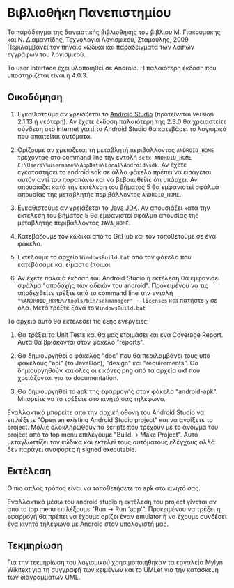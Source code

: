 Βιβλιοθήκη Πανεπιστημίου
========================

Το παράδειγμα της δανειστικής βιβλιοθήκης του βιβλίου Μ. Γιακουμάκης και Ν. Διαμαντίδης, Τεχνολογία Λογισμικού, Σταμούλης, 2009. Περιλαμβάνει τον πηγαίο κώδικα και παραδείγματα των λοιπών εγγράφων του λογισμικού.

Το user interface έχει υλοποιηθεί σε Android. Η παλαιότερη έκδοση που υποστηρίζεται είναι η 4.0.3.

Οικοδόμηση
----------

1. Εγκαθιστούμε αν χρειάζεται το [Android Studio](https://developer.android.com/studio/index.html) (προτείνεται version 2.1.13 ή νεότερη). Αν έχετε έκδοση παλαιότερη της 2.3.0 θα χρειαστείτε σύνδεση στο internet γιατί το Android Studio θα κατεβάσει το λογισμικό που απαιτείται αυτόματα.

2. Ορίζουμε αν χρειάζεται τη μεταβλητή περιβάλλοντος <code>ANDROID_HOME</code> τρέχοντας στο command line την εντολή <code>setx ANDROID_HOME C:\\Users\\%username%\\AppData\\Local\\Android\\sdk</code>. Αν έχετε εγκαταστήσει το android sdk σε άλλο φάκελο πρέπει να εισάγεται αυτόν αντί του παραπάνω και να βεβαιωθείτε ότι υπάρχει. Αν απουσιάζει κατά την εκτέλεση του βήματος 5 θα εμφανιστεί σφάλμα απουσίας της μεταβλητής περιβάλλοντος <code>ANDROID_HOME</code>.

3. Εγκαθιστούμε αν χρειάζεται το [Java JDK](http://java.sun.com/javase/downloads/index.jsp). Αν απουσιάζει κατά την εκτέλεση του βήματος 5 θα εμφανιστεί σφάλμα απουσίας της μεταβλητής περιβάλλοντος <code>JAVA_HOME</code>.

4. Κατεβάζουμε τον κώδικα από το GitHub και τον τοποθετούμε σε ένα φάκελο.

5. Εκτελούμε το αρχείο <code>WindowsBuild.bat</code> από τον φάκελο που κατεβάσαμε και είμαστε έτοιμοι.

6. Αν έχετε παλαιά έκδοση του Android Studio η εκτέλεση θα εμφανίσει σφάλμα "αποδοχής των αδειών του android". Προκειμένου να τις αποδεχθείτε τρέξτε από το command line την εντολή <code>"%ANDROID_HOME%/tools/bin/sdkmanager" --licenses</code> και πατήστε <code>y</code> σε όλα. Μετά τρέξτε ξανά το <code>WindowsBuild.bat</code>


Το αρχείο αυτό θα εκτελέσει τις εξής ενέργειες:

1. Θα τρέξει τα Unit Tests και θα μας ετοιμάσει και ένα Coverage Report. Αυτά θα βρίσκονται στον φάκελο "reports".

2. Θα δημιουργηθεί ο φάκελος "doc" που θα περιλαμβάνει τους υπο-φακέλους "api" (το JavaDoc), "design" και "requirements". Θα δημιουργηθούν και όλες οι εικόνες png από τα αρχεία uxf που χρειάζονται για το documentation.

3. Θα δημιουργηθεί το apk της εφαρμογής στον φάκελο "android-apk". Μπορείτε να το τρέξετε στο κινητό σας τηλέφωνο.


Εναλλακτικά μπορείτε από την αρχική οθόνη του Android Studio να επιλέξετε "Open an existing Android Studio project" και να ανοίξετε το project. Μόλις ολοκληρωθούν τα scripts που τρέχουν με το άνοιγμα του project από το top menu επιλέγουμε "Build -> Make Project". Αυτό μεταγλωττίζει τον κώδικα και εκτελεί τους αυτόματους ελέγχους αλλά δεν παράγει αναφορές ή signed executable.

Εκτέλεση
-------

Ο πιο απλός τρόπος είναι να τοποθετήσετε το apk στο κινητό σας.

Εναλλακτικά μέσω του android studio η εκτέλεση του project γίνεται αν από το top menu επιλέξουμε "Run -> Run 'app'". Προκειμένου να τρέξει η εφαρμογή θα πρέπει να έχουμε ορίζει έναν emulator ή να έχουμε συνδέσει ένα κινητό τηλέφωνο με Android στον υπολογιστή μας.

Τεκμηρίωση
----------

Για την τεκμηρίωση του λογισμικού χρησιμοποιήθηκαν τα εργαλεία Mylyn Wikitext για τη συγγραφή των κειμένων και το UMLet για την κατασκευή των διαγραμμάτων UML.
